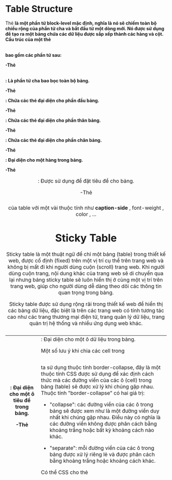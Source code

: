 # Table Structure

Thẻ **<table>** là một phần tử block-level mặc định, nghĩa là nó sẽ chiếm toàn bộ chiều rộng của phần tử cha và bắt đầu từ một dòng mới. Nó được sử dụng để tạo ra một bảng chứa các dữ liệu được sắp xếp thành các hàng và cột. Cấu trúc của một thẻ <table> bao gồm các phần tử sau:

-Thẻ **<table>**: Là phần tử cha bao bọc toàn bộ bảng.

-Thẻ **<caption>**: Được sử dụng để đặt tiêu đề cho bảng.

-Thẻ **<thead>**: Chứa các thẻ <tr> đại diện cho phần đầu bảng.

-Thẻ **<tbody>**: Chứa các thẻ <tr> đại diện cho phần thân bảng.

-Thẻ **<tfoot>**: Chứa các thẻ <tr> đại diện cho phần chân bảng.

-Thẻ **<tr>**: Đại diện cho một hàng trong bảng.

-Thẻ **<th>**: Đại diện cho một ô tiêu đề trong bảng.

-Thẻ **<td>**: Đại diện cho một ô dữ liệu trong bảng.

Một số lưu ý khi chia các cell trong **<table></table>** ta sử dụng thuộc tính border-collapse, đây là một thuộc tính CSS được sử dụng để xác định cách thức mà các đường viền của các ô (cell) trong bảng (table) sẽ được xử lý khi chúng gặp nhau.
Thuộc tính "border-collapse" có hai giá trị:

- "collapse": các đường viền của các ô trong bảng sẽ được xem như là một đường viền duy nhất khi chúng gặp nhau. Điều này có nghĩa là các đường viền không được phân cách bằng khoảng trắng hoặc bất kỳ khoảng cách nào khác.

- "separate": mỗi đường viền của các ô trong bảng được xử lý riêng lẻ và được phân cách bằng khoảng trắng hoặc khoảng cách khác.

Có thể CSS cho thẻ **<caption>** của table với một vài thuộc tính như **caption-side** , font-weight , color , ...

# Sticky Table

Sticky table là một thuật ngữ để chỉ một bảng (table) trong thiết kế web, được cố định (fixed) trên một vị trí cụ thể trên trang web và không bị mất đi khi người dùng cuộn (scroll) trang web. Khi người dùng cuộn trang, nội dung khác của trang web sẽ di chuyển qua lại nhưng bảng sticky table sẽ luôn hiển thị ở cùng một vị trí trên trang web, giúp cho người dùng dễ dàng theo dõi các thông tin quan trọng trong bảng.

Sticky table được sử dụng rộng rãi trong thiết kế web để hiển thị các bảng dữ liệu, đặc biệt là trên các trang web có tính tương tác cao như các trang thương mại điện tử, trang quản lý dữ liệu, trang quản trị hệ thống và nhiều ứng dụng web khác.
